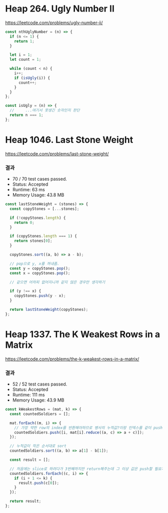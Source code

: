 # Heap 264. Ugly Number II

https://leetcode.com/problems/ugly-number-ii/

```js
const nthUglyNumber = (n) => {
  if (n <= 1) {
    return 1;
  }

  let i = 1;
  let count = 1;

  while (count < n) {
    i++;
    if (isUgly(i)) {
      count++;
    }
  }
};

const isUgly = (n) => {
  //     ...여기서 못생긴 숫자인지 판단
  return n === 1;
};
```

# Heap 1046. Last Stone Weight

https://leetcode.com/problems/last-stone-weight/

### 결과

- 70 / 70 test cases passed.
- Status: Accepted
- Runtime: 63 ms
- Memory Usage: 43.8 MB

```js
const lastStoneWeight = (stones) => {
  const copyStones = [...stones];

  if (!copyStones.length) {
    return 0;
  }

  if (copyStones.length === 1) {
    return stones[0];
  }

  copyStones.sort((a, b) => a - b);

  // pop으로 y, x를 꺼내줌.
  const y = copyStones.pop();
  const x = copyStones.pop();

  // 같으면 어차피 없어지니까 같지 않은 경우만 생각하기

  if (y !== x) {
    copyStones.push(y - x);
  }

  return lastStoneWeight(copyStones);
};
```

# Heap 1337. The K Weakest Rows in a Matrix

https://leetcode.com/problems/the-k-weakest-rows-in-a-matrix/

### 결과

- 52 / 52 test cases passed.
- Status: Accepted
- Runtime: 111 ms
- Memory Usage: 43.9 MB

```js
const kWeakestRows = (mat, k) => {
  const countedSoldiers = [];

  mat.forEach((m, i) => {
    // 가장 약한 row의 index를 반환해야하므로 병사의 누적값?이랑 인덱스를 같이 push
    countedSoldiers.push([i, mat[i].reduce((a, c) => a + c)]);
  });

  // 누적값이 작은 순서대로 sort
  countedSoldiers.sort((a, b) => a[1] - b[1]);

  const result = [];

  // 처음에는 slice로 하려다가 3번째까지만 return해주는데 그 이상 값은 push할 필요가 없기 때문에 안에서 분기처리 해줌.
  countedSoldiers.forEach((c, i) => {
    if (i + 1 <= k) {
      result.push(c[0]);
    }
  });

  return result;
};
```
